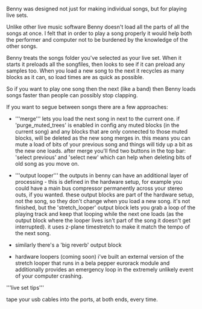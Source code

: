 Benny was designed not just for making individual songs, but for playing live sets.

Unlike other live music software Benny doesn't load all the parts of all the songs at once. I felt that in order to play a song properly it would help both the performer and computer not to be burdened by the knowledge of the other songs.

Benny treats the songs folder you've selected as your live set. When it starts it preloads all the songfiles, then looks to see if it can preload any samples too. When you load a new song to the next it recycles as many blocks as it can, so load times are as quick as possible. 

So if you want to play one song then the next (like a band) then Benny loads songs faster than people can possibly stop clapping.

If you want to segue between songs there are a few approaches:

- '''merge''' lets you load the next song in next to the current one. if 'purge_muted_trees' is enabled in config any muted blocks (in the current song) and any blocks that are only connected to those muted blocks, will be deleted as the new song merges in. this means you can mute a load of bits of your previous song and things will tidy up a bit as the new one loads. after merge you'll find two buttons in the top bar: 'select previous' and 'select new' which can help when deleting bits of old song as you move on.

- '''output looper''' the outputs in benny can have an additional layer of processing - this is defined in the hardware setup, for example you could have a main bus compressor permanently across your stereo outs, if you wanted. these output blocks are part of the hardware setup, not the song, so they don't change when you load a new song. it's not finished, but the 'stretch_looper' output block lets you grab a loop of the playing track and keep that looping while the next one loads (as the output block where the looper lives isn't part of the song it doesn't get interrupted). it uses z-plane timestretch to make it match the tempo of the next song.

- similarly there's a 'big reverb' output block

- hardware loopers (coming soon) i've built an external version of the stretch looper that runs in a bela pepper eurorack module and additionally provides an emergency loop in the extremely unlikely event of your computer crashing.

'''live set tips'''

tape your usb cables into the ports, at both ends, every time.
